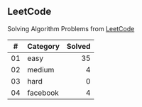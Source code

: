 ## LeetCode

Solving Algorithm Problems from [LeetCode](https://leetcode.com/)

| #  |    Category    | Solved |
|:--:|:---------------|-------:|
| 01 |      easy      |   35   |
| 02 |     medium     |   4   |
| 03 |      hard      |   0   |
| 04 |    facebook    |   4   |
